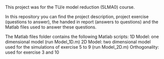 This project was for the TU/e model reduction (5LMA0) course. 

In this repository you can find the project description, project exercise (questions to answer),
the handed in report (answers to questions) and the Matlab files used to answer these questions.

The Matlab files folder contains the following Matlab scripts:
1D Model: one dimensional model (run Model_1D.m)
2D Model: two dimensional model used for the simulations of exercise 5 to 9 (run Model_2D.m)
Orthogonality: used for exercise 3 and 10
